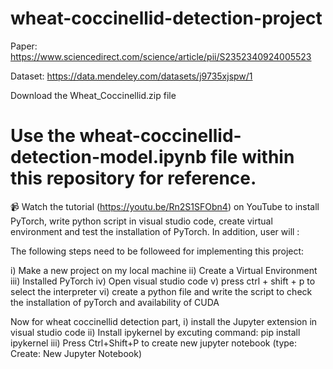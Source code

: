# wheat-coccinellid-detection-project

Paper: https://www.sciencedirect.com/science/article/pii/S2352340924005523

Dataset: https://data.mendeley.com/datasets/j9735xjspw/1

Download the Wheat_Coccinellid.zip file

# Use the wheat-coccinellid-detection-model.ipynb file within this repository for reference.

📹 Watch the tutorial (https://youtu.be/Rn2S1SFObn4) on YouTube to install PyTorch, write python script in visual studio code, create virtual environment and test the installation of PyTorch. In addition, user will :  

The following steps need to be followeed for implementing this project:

i) Make a new project on my local machine
ii) Create a Virtual Environment
iii) Installed PyTorch
iv) Open visual studio code
v) press ctrl + shift + p to select the interpreter
vi) create a python file and write the script to check the installation of pyTorch and availability of CUDA

Now for wheat coccinellid detection part,
i) install the Jupyter extension in visual studio code
ii) Install ipykernel by excuting command: pip install ipykernel
iii) Press Ctrl+Shift+P to create new jupyter notebook (type: Create: New Jupyter Notebook)
